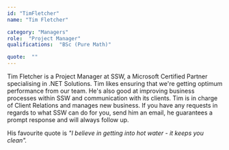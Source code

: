 ```yaml
---
id: "TimFletcher"
name: "Tim Fletcher"

category: "Managers"
role:  "Project Manager"
qualifications:  "BSc (Pure Math)"

quote:  ""
---
```


Tim Fletcher is a Project Manager at SSW, a Microsoft Certified Partner specialising in .NET Solutions. Tim likes ensuring that we're getting optimum performance from our team. He's also good at improving business processes within SSW and communication with its clients. Tim is in charge of Client Relations and manages new business. If you have any requests in regards to what SSW can do for you, send him an email, he guarantees a prompt response and will always follow up.

His favourite quote is *"I believe in getting into hot water - it keeps you clean".*